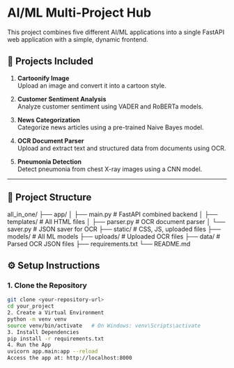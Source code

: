 # AI/ML Multi-Project Hub

This project combines five different AI/ML applications into a single FastAPI web application with a simple, dynamic frontend.

## 🚀 Projects Included
1. **Cartoonify Image**  
   Upload an image and convert it into a cartoon style.

2. **Customer Sentiment Analysis**  
   Analyze customer sentiment using VADER and RoBERTa models.

3. **News Categorization**  
   Categorize news articles using a pre-trained Naive Bayes model.

4. **OCR Document Parser**  
   Upload and extract text and structured data from documents using OCR.

5. **Pneumonia Detection**  
   Detect pneumonia from chest X-ray images using a CNN model.

---

## 📂 Project Structure
all_in_one/
├── app/
│ ├── main.py # FastAPI combined backend
│ ├── templates/ # All HTML files
│ ├── parser.py # OCR document parser
│ └── saver.py # JSON saver for OCR
├── static/ # CSS, JS, uploaded files
├── models/ # All ML models
├── uploads/ # Uploaded OCR files
├── data/ # Parsed OCR JSON files
├── requirements.txt
└── README.md

## ⚙️ Setup Instructions

### 1. Clone the Repository
```bash
git clone <your-repository-url>
cd your_project
2. Create a Virtual Environment
python -m venv venv
source venv/bin/activate   # On Windows: venv\Scripts\activate
3. Install Dependencies
pip install -r requirements.txt
4. Run the App
uvicorn app.main:app --reload
Access the app at: http://localhost:8000
